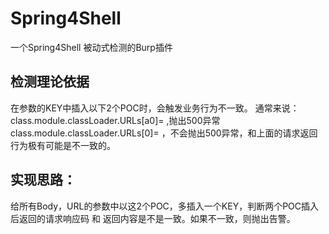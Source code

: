 # Spring4Shell
一个Spring4Shell 被动式检测的Burp插件

## 检测理论依据

在参数的KEY中插入以下2个POC时，会触发业务行为不一致。
通常来说：
class.module.classLoader.URLs[a0]=  ,抛出500异常
class.module.classLoader.URLs[0]= ，不会抛出500异常，和上面的请求返回行为极有可能是不一致的。

## 实现思路：

给所有Body，URL的参数中以这2个POC，多插入一个KEY，判断两个POC插入后返回的请求响应码 和 返回内容是不是一致。如果不一致，则抛出告警。

